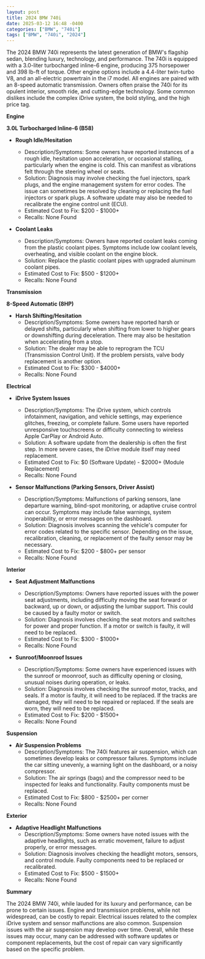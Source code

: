 ```yaml
---
layout: post
title: 2024 BMW 740i
date: 2025-03-12 16:48 -0400
categories: ["BMW", "740i"]
tags: ["BMW", "740i", "2024"]
---
```

The 2024 BMW 740i represents the latest generation of BMW's flagship sedan, blending luxury, technology, and performance. The 740i is equipped with a 3.0-liter turbocharged inline-6 engine, producing 375 horsepower and 398 lb-ft of torque. Other engine options include a 4.4-liter twin-turbo V8, and an all-electric powertrain in the i7 model. All engines are paired with an 8-speed automatic transmission. Owners often praise the 740i for its opulent interior, smooth ride, and cutting-edge technology. Some common dislikes include the complex iDrive system, the bold styling, and the high price tag.

**Engine**

**3.0L Turbocharged Inline-6 (B58)**

*   **Rough Idle/Hesitation**
    *   Description/Symptoms: Some owners have reported instances of a rough idle, hesitation upon acceleration, or occasional stalling, particularly when the engine is cold. This can manifest as vibrations felt through the steering wheel or seats.
    *   Solution: Diagnosis may involve checking the fuel injectors, spark plugs, and the engine management system for error codes. The issue can sometimes be resolved by cleaning or replacing the fuel injectors or spark plugs. A software update may also be needed to recalibrate the engine control unit (ECU).
    *   Estimated Cost to Fix: $200 - $1000+
    *   Recalls: None Found

*   **Coolant Leaks**
    *   Description/Symptoms: Owners have reported coolant leaks coming from the plastic coolant pipes. Symptoms include low coolant levels, overheating, and visible coolant on the engine block.
    *   Solution: Replace the plastic coolant pipes with upgraded aluminum coolant pipes.
    *   Estimated Cost to Fix: $500 - $1200+
    *   Recalls: None Found

**Transmission**

**8-Speed Automatic (8HP)**

*   **Harsh Shifting/Hesitation**
    *   Description/Symptoms: Some owners have reported harsh or delayed shifts, particularly when shifting from lower to higher gears or downshifting during deceleration. There may also be hesitation when accelerating from a stop.
    *   Solution: The dealer may be able to reprogram the TCU (Transmission Control Unit). If the problem persists, valve body replacement is another option.
    *   Estimated Cost to Fix: $300 - $4000+
    *   Recalls: None Found

**Electrical**

*   **iDrive System Issues**
    *   Description/Symptoms: The iDrive system, which controls infotainment, navigation, and vehicle settings, may experience glitches, freezing, or complete failure. Some users have reported unresponsive touchscreens or difficulty connecting to wireless Apple CarPlay or Android Auto.
    *   Solution: A software update from the dealership is often the first step. In more severe cases, the iDrive module itself may need replacement.
    *   Estimated Cost to Fix: $0 (Software Update) - $2000+ (Module Replacement)
    *   Recalls: None Found

*   **Sensor Malfunctions (Parking Sensors, Driver Assist)**
    *   Description/Symptoms: Malfunctions of parking sensors, lane departure warning, blind-spot monitoring, or adaptive cruise control can occur. Symptoms may include false warnings, system inoperability, or error messages on the dashboard.
    *   Solution: Diagnosis involves scanning the vehicle's computer for error codes related to the specific sensor. Depending on the issue, recalibration, cleaning, or replacement of the faulty sensor may be necessary.
    *   Estimated Cost to Fix: $200 - $800+ per sensor
    *   Recalls: None Found

**Interior**

*   **Seat Adjustment Malfunctions**
    *   Description/Symptoms: Owners have reported issues with the power seat adjustments, including difficulty moving the seat forward or backward, up or down, or adjusting the lumbar support. This could be caused by a faulty motor or switch.
    *   Solution: Diagnosis involves checking the seat motors and switches for power and proper function. If a motor or switch is faulty, it will need to be replaced.
    *   Estimated Cost to Fix: $300 - $1000+
    *   Recalls: None Found

*   **Sunroof/Moonroof Issues**
    *   Description/Symptoms: Some owners have experienced issues with the sunroof or moonroof, such as difficulty opening or closing, unusual noises during operation, or leaks.
    *   Solution: Diagnosis involves checking the sunroof motor, tracks, and seals. If a motor is faulty, it will need to be replaced. If the tracks are damaged, they will need to be repaired or replaced. If the seals are worn, they will need to be replaced.
    *   Estimated Cost to Fix: $200 - $1500+
    *   Recalls: None Found

**Suspension**

*   **Air Suspension Problems**
    *   Description/Symptoms: The 740i features air suspension, which can sometimes develop leaks or compressor failures. Symptoms include the car sitting unevenly, a warning light on the dashboard, or a noisy compressor.
    *   Solution: The air springs (bags) and the compressor need to be inspected for leaks and functionality. Faulty components must be replaced.
    *   Estimated Cost to Fix: $800 - $2500+ per corner
    *   Recalls: None Found

**Exterior**

*   **Adaptive Headlight Malfunctions**
    *   Description/Symptoms: Some owners have noted issues with the adaptive headlights, such as erratic movement, failure to adjust properly, or error messages.
    *   Solution: Diagnosis involves checking the headlight motors, sensors, and control module. Faulty components need to be replaced or recalibrated.
    *   Estimated Cost to Fix: $500 - $1500+
    *   Recalls: None Found

**Summary**

The 2024 BMW 740i, while lauded for its luxury and performance, can be prone to certain issues. Engine and transmission problems, while not widespread, can be costly to repair. Electrical issues related to the complex iDrive system and sensor malfunctions are also common. Suspension issues with the air suspension may develop over time. Overall, while these issues may occur, many can be addressed with software updates or component replacements, but the cost of repair can vary significantly based on the specific problem.

